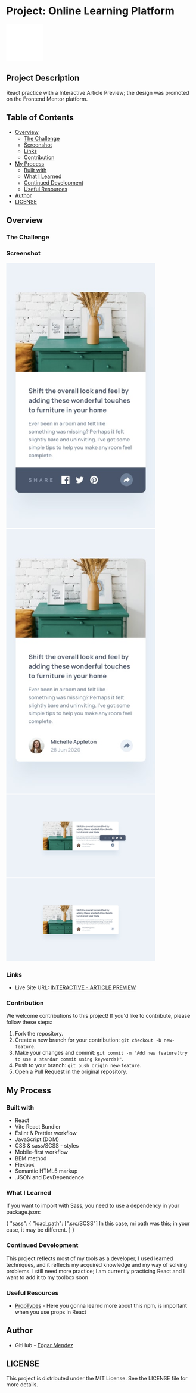 # Project: Online Learning Platform

<img src="./public/images/EM-2.png/" alt="Logo" width="100">

## Project Description

React practice with a Interactive Article Preview; the design was promoted on the Frontend Mentor platform.

## Table of Contents

- [Overview](#overview)
  - [The Challenge](#the-challenge)
  - [Screenshot](#screenshot)
  - [Links](#links)
  - [Contribution](#contribution)
- [My Process](#my-process)
  - [Built with](#built-with)
  - [What I Learned](#what-i-learned)
  - [Continued Development](#continued-development)
  - [Useful Resources](#useful-resources)
- [Author](#author)
- [LICENSE](#LICENSE)

## Overview

### The Challenge

### Screenshot

<img src="/src/assets/design/mobile-active-state.jpg" alt="mobile-active" width="400">
<img src="/src/assets/design/mobile-design.jpg" alt="mobile" width="400">
<img src="/src/assets/design/desktop-active-state.jpg" alt="Desktop-active" width="400">
<img src="/src/assets/design/desktop-design.jpg" alt="Desktop" width="400">

### Links

- Live Site URL: [INTERACTIVE - ARTICLE PREVIEW](https://glistening-salamander-8843f6.netlify.app/)

### Contribution

We welcome contributions to this project! If you'd like to contribute, please follow these steps:

1. Fork the repository.
2. Create a new branch for your contribution: `git checkout -b new-feature`.
3. Make your changes and commit: `git commit -m "Add new feature(try to use a standar commit using keywords)"`.
4. Push to your branch: `git push origin new-feature`.
5. Open a Pull Request in the original repository.

## My Process

### Built with

- React
- Vite React Bundler
- Eslint & Prettier workflow
- JavaScript (DOM)
- CSS & sass/SCSS - styles
- Mobile-first workflow
- BEM method
- Flexbox
- Semantic HTML5 markup
- .JSON and DevDependence

### What I Learned

If you want to import with Sass, you need to use a dependency in your package.json:

{
"sass": {
"load_path": [".src/SCSS"] In this case, mi path was this; in your case, it may be different.
}
}

### Continued Development

This project reflects most of my tools as a developer, I used learned techniques, and it reflects my acquired knowledge and my way of solving problems. I still need more practice; I am currently practicing React and I want to add it to my toolbox soon

### Useful Resources

- [PropTypes](https://www.npmjs.com/package/prop-types) - Here you gonna learnd more about this npm, is important when you use props in React

## Author

- GitHub - [Edgar Mendez](https://github.com/R3ptarGreen)

## LICENSE

This project is distributed under the MIT License. See the LICENSE file for more details.
